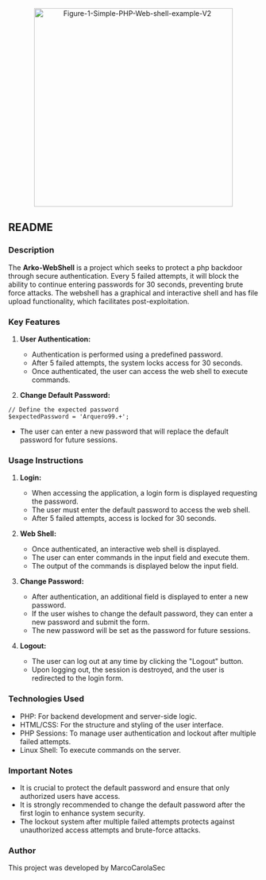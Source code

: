 <!-- PROJECT LOGO -->
<div align="center">
  <a href="https://github.com/othneildrew/Best-README-Template">
<img width="400" alt="Figure-1-Simple-PHP-Web-shell-example-V2" src="https://github.com/marcocarolasec/arko-webshell/assets/58811847/86241247-c254-46f4-b684-6cd4295400dc">  </a>

</div>


## README

### Description
The **Arko-WebShell** is a project which seeks to protect a php backdoor through secure authentication. Every 5 failed attempts, it will block the ability to continue entering passwords for 30 seconds, preventing brute force attacks. The webshell has a graphical and interactive shell and has file upload functionality, which facilitates post-exploitation.

### Key Features

1. **User Authentication:**
   - Authentication is performed using a predefined password.
   - After 5 failed attempts, the system locks access for 30 seconds.
   - Once authenticated, the user can access the web shell to execute commands.




2. **Change Default Password:**
```
// Define the expected password
$expectedPassword = 'Arquero99.+';
```
   - The user can enter a new password that will replace the default password for future sessions.

### Usage Instructions
1. **Login:**
   - When accessing the application, a login form is displayed requesting the password.
   - The user must enter the default password to access the web shell.
   - After 5 failed attempts, access is locked for 30 seconds.

2. **Web Shell:**
   - Once authenticated, an interactive web shell is displayed.
   - The user can enter commands in the input field and execute them.
   - The output of the commands is displayed below the input field.

3. **Change Password:**
   - After authentication, an additional field is displayed to enter a new password.
   - If the user wishes to change the default password, they can enter a new password and submit the form.
   - The new password will be set as the password for future sessions.

4. **Logout:**
   - The user can log out at any time by clicking the "Logout" button.
   - Upon logging out, the session is destroyed, and the user is redirected to the login form.

### Technologies Used
- PHP: For backend development and server-side logic.
- HTML/CSS: For the structure and styling of the user interface.
- PHP Sessions: To manage user authentication and lockout after multiple failed attempts.
- Linux Shell: To execute commands on the server.

### Important Notes
- It is crucial to protect the default password and ensure that only authorized users have access.
- It is strongly recommended to change the default password after the first login to enhance system security.
- The lockout system after multiple failed attempts protects against unauthorized access attempts and brute-force attacks.

### Author
This project was developed by MarcoCarolaSec
